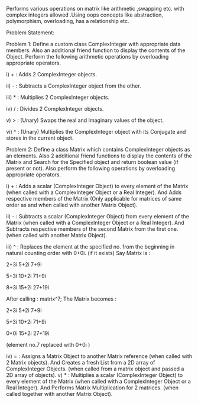 Performs various operations on matrix like arithmetic ,swapping etc. with complex integers allowed .Using oops concepts like abstraction, polymorphism, overloading, has a relationship etc.

Problem Statement:

Problem 1: Define a custom class ComplexInteger with appropriate data members. Also an additional friend function to display the contents of the Object. Perform the following arithmetic operations by overloading appropriate operators.

i) + : Adds 2 ComplexInteger objects.

ii) - : Subtracts a ComplexInteger object from the other.

iii) * : Multiplies 2 ComplexInteger objects.

iv) / : Divides 2 ComplexInteger objects.

v) > : (Unary) Swaps the real and Imaginary values of the object.

vi) ^ : (Unary) Multiplies the ComplexInteger object with its Conjugate and stores in the current object.

Problem 2: Define a class Matrix which contains ComplexInteger objects as an elements. Also 2 additional friend functions to display the contents of the Matrix and Search for the Specified object and return boolean value (if present or not). Also perform the following operations by overloading appropriate operators.

i) + : Adds a scalar (ComplexInteger Object) to every element of the Matrix (when called with a ComplexInteger Object or a Real Integer). And Adds respective members of the Matrix (Only applicable for matrices of same order as and when called with another Matrix Object).

ii) - : Subtracts a scalar (ComplexInteger Object) from every element of the Matrix (when called with a ComplexInteger Object or a Real Integer). And Subtracts respective members of the second Matrix from the first one. (when called with another Matrix Object).

iii) ^ : Replaces the element at the specified no. from the beginning in natural counting order with 0+0i. (if it exists) Say Matrix is :

2+3i 5+2i 7+9i

5+3i 10+2i 71+9i

8+3i 15+2i 27+19i

After calling : matrix^7; The Matrix becomes :

2+3i 5+2i 7+9i

5+3i 10+2i 71+9i

0+0i 15+2i 27+19i

(element no.7 replaced with 0+0i )

iv) = : Assigns a Matrix Object to another Matrix reference (when called with 2 Matrix objects). And Creates a fresh List from a 2D array of ComplexInteger Objects. (when called from a matrix object and passed a 2D array of objects). v) * : Multiplies a scalar (ComplexInteger Object) to every element of the Matrix (when called with a ComplexInteger Object or a Real Integer). And Performs Matrix Multiplication for 2 matrices. (when called together with another Matrix Object).
